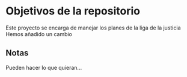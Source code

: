 # Objetivos de la repositorio

Este proyecto se encarga de manejar los planes de la liga de la justicia
Hemos añadido un cambio


## Notas
Pueden hacer lo que quieran...
